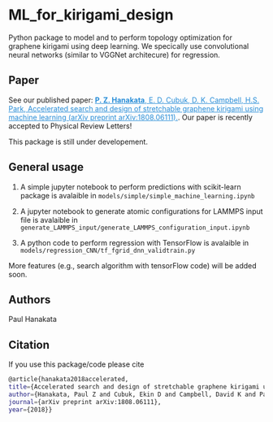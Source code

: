 # ML_for_kirigami_design
Python package to model and to perform topology optimization for graphene kirigami using deep learning. We specically use convolutional neural networks (similar to VGGNet architecure) for regression. 

## Paper 
See our published paper: <a href="https://arxiv.org/abs/1808.06111" style="color:#268cd7
"> **P. Z. Hanakata**, E. D. Cubuk, D. K. Campbell, H.S. Park, Accelerated search and design of stretchable graphene kirigami using machine learning (arXiv preprint arXiv:1808.06111).</a>. Our paper is recently accepted to Physical Review Letters!

This package is still under developement. 

## General usage 
1. A simple jupyter notebook to perform predictions with scikit-learn package is avalaible in `models/simple/simple_machine_learning.ipynb`

2. A jupyter notebook to generate atomic configurations for LAMMPS input file is avalaible in `generate_LAMMPS_input/generate_LAMMPS_configuration_input.ipynb`

3. A python code to perform regression with TensorFlow is avalaible in `models/regression_CNN/tf_fgrid_dnn_validtrain.py`


More features (e.g., search algorithm with tensorFlow code) will be added soon.

## Authors
Paul Hanakata

## Citation

If you use this package/code please cite 
```bash
@article{hanakata2018accelerated,
title={Accelerated search and design of stretchable graphene kirigami using machine learning},
author={Hanakata, Paul Z and Cubuk, Ekin D and Campbell, David K and Park, Harold S},
journal={arXiv preprint arXiv:1808.06111},
year={2018}}
```
